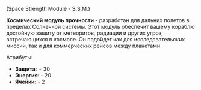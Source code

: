 (Space Strength Module - S.S.M.)

 **Космический модуль прочности** - разработан для дальних полетов в пределах Солнечной системы. Этот модуль обеспечит вашему кораблю достойную защиту от метеоритов, радиации и других угроз, встречающихся в космосе. Он подойдет как для исследовательских миссий, так и для коммерческих рейсов между планетами.

Атрибуты:
- **Защита**: + 30
- **Энергия**: - 20
- **Ячейки**: - 2